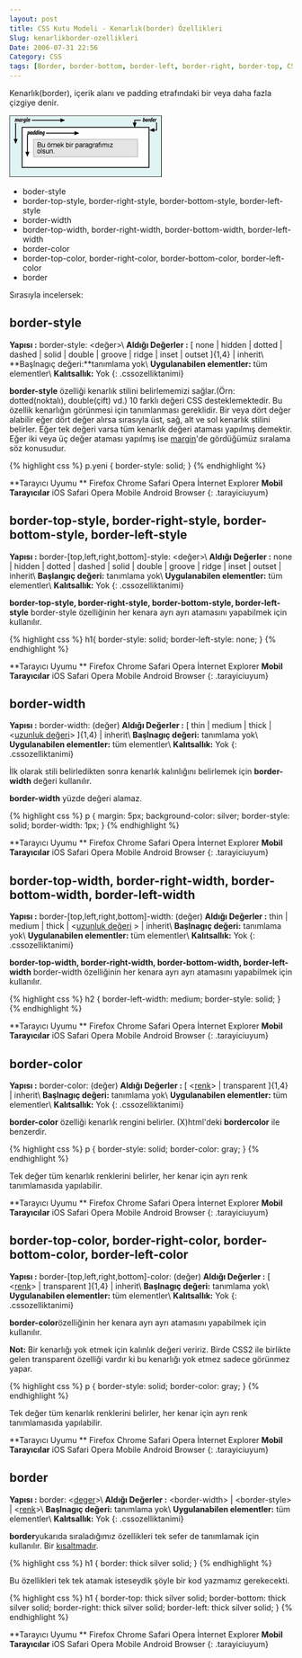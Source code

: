 ```yaml
---
layout: post
title: CSS Kutu Modeli - Kenarlık(border) Özellikleri
Slug: kenarlikborder-ozellikleri
Date: 2006-07-31 22:56
Category: CSS
tags: [Border, border-bottom, border-left, border-right, border-top, CSS, kenarlık]
---
```


Kenarlık(border), içerik alanı ve padding etrafındaki bir veya daha
fazla çizgiye denir.

![Kutu Modeli][]

-   boder-style
-   border-top-style, border-right-style, border-bottom-style,
    border-left-style
-   border-width
-   border-top-width, border-right-width, border-bottom-width,
    border-left-width
-   border-color
-   border-top-color, border-right-color, border-bottom-color,
    border-left-color
-   border

Sırasıyla incelersek:

## border-style

**Yapısı :** border-style: &lt;değer&gt;\\
**Aldığı Değerler :** [ none | hidden | dotted | dashed | solid | double | groove | ridge | inset | outset ]{1,4} | inherit\\
**Başlnagıç değeri:**tanımlama yok\\
**Uygulanabilen elementler:** tüm elementler\\
**Kalıtsallık:** Yok
{: .cssozelliktanimi}

**border-style** özelliği kenarlık stilini belirlememizi sağlar.(Örn:
dotted(noktalı), double(çift) vd.) 10 farklı değeri CSS
desteklemektedir. Bu özellik kenarlığın görünmesi için tanımlanması
gereklidir. Bir veya dört değer alabilir eğer dört değer alırsa
sırasıyla üst, sağ, alt ve sol kenarlık stilini belirler. Eğer tek
değeri varsa tüm kenarlık değeri ataması yapılmış demektir. Eğer iki
veya üç değer ataması yapılmış ise [margin][]'de gördüğümüz sıralama söz
konusudur.

{% highlight css %}
p.yeni {
  border-style: solid;
}
{% endhighlight %}

**Tarayıcı Uyumu **
Firefox
Chrome
Safari
Opera
İnternet Explorer
**Mobil Tarayıcılar**
iOS Safari
Opera Mobile
Android Browser
{: .tarayiciuyum}

## border-top-style, border-right-style, border-bottom-style, border-left-style

**Yapısı :** border-[top,left,right,bottom]-style: &lt;değer&gt;\\
**Aldığı Değerler :** none | hidden | dotted | dashed | solid | double
| groove | ridge | inset | outset | inherit\\
**Başlangıç değeri:** tanımlama yok\\
**Uygulanabilen elementler:** tüm elementler\\
**Kalıtsallık:** Yok
{: .cssozelliktanimi}

**border-top-style, border-right-style, border-bottom-style,
border-left-style** border-style özelliğinin her kenara ayrı ayrı
atamasını yapabilmek için kullanılır.

{% highlight css %}
h1{
  border-style: solid;
  border-left-style: none;
}
{% endhighlight %}

**Tarayıcı Uyumu **
Firefox
Chrome
Safari
Opera
İnternet Explorer
**Mobil Tarayıcılar**
iOS Safari
Opera Mobile
Android Browser
{: .tarayiciuyum}

## border-width

**Yapısı :** border-width: (değer)
**Aldığı Değerler :** [ thin | medium | thick | <[uzunluk değeri][]> ]{1,4} | inherit\\
**Başlnagıç değeri:** tanımlama yok\\
**Uygulanabilen elementler:** tüm elementler\\
**Kalıtsallık:** Yok
{: .cssozelliktanimi}

İlk olarak stili belirledikten sonra kenarlık kalınlığını belirlemek
için **border-width** değeri kullanılır.

**border-width** yüzde değeri alamaz.

{% highlight css %}
p {
  margin: 5px;
  background-color: silver;
  border-style: solid;
  border-width: 1px;
}
{% endhighlight %}

**Tarayıcı Uyumu **
Firefox
Chrome
Safari
Opera
İnternet Explorer
**Mobil Tarayıcılar**
iOS Safari
Opera Mobile
Android Browser
{: .tarayiciuyum}

## border-top-width, border-right-width, border-bottom-width, border-left-width

**Yapısı :** border-[top,left,right,bottom]-width: (değer)
**Aldığı Değerler :** thin | medium | thick | <[uzunluk değeri][] > |
inherit\\
**Başlnagıç değeri:** tanımlama yok\\
**Uygulanabilen elementler:** tüm elementler\\
**Kalıtsallık:** Yok
{: .cssozelliktanimi}

**border-top-width, border-right-width, border-bottom-width,
border-left-width** border-width özelliğinin her kenara ayrı ayrı
atamasını yapabilmek için kullanılır.

{% highlight css %}
h2 {
  border-left-width: medium;
  border-style: solid;
}
{% endhighlight %}

**Tarayıcı Uyumu **
Firefox
Chrome
Safari
Opera
İnternet Explorer
**Mobil Tarayıcılar**
iOS Safari
Opera Mobile
Android Browser
{: .tarayiciuyum}

## border-color

**Yapısı :** border-color: (değer)
**Aldığı Değerler :** [ <[renk][uzunluk değeri]> | transparent ]{1,4}
| inherit\\
**Başlnagıç değeri:** tanımlama yok\\
**Uygulanabilen elementler:** tüm elementler\\
**Kalıtsallık:** Yok
{: .cssozelliktanimi}

**border-color** özelliği kenarlık rengini belirler. (X)html'deki
**bordercolor** ile benzerdir.

{% highlight css %}
p {
  border-style: solid;
  border-color: gray;
}
{% endhighlight %}

Tek değer tüm kenarlık renklerini belirler, her kenar için ayrı renk
tanımlamasıda yapılabilir.

**Tarayıcı Uyumu **
Firefox
Chrome
Safari
Opera
İnternet Explorer
**Mobil Tarayıcılar**
iOS Safari
Opera Mobile
Android Browser
{: .tarayiciuyum}

## border-top-color, border-right-color, border-bottom-color, border-left-color

**Yapısı :** border-[top,left,right,bottom]-color: (değer)
**Aldığı Değerler :** [ <[renk][uzunluk değeri]> | transparent ]{1,4}
| inherit\\
**Başlnagıç değeri:** tanımlama yok\\
**Uygulanabilen elementler:** tüm elementler\\
**Kalıtsallık:** Yok
{: .cssozelliktanimi}

**border-color**özelliğinin her kenara ayrı ayrı atamasını yapabilmek
için kullanılır.

**Not:** Bir kenarlığı yok etmek için kalınlık değeri veririz. Birde
CSS2 ile birlikte gelen transparent özelliği vardır ki bu kenarlığı yok
etmez sadece görünmez yapar.

{% highlight css %}
p {
  border-style: solid;
  border-color: gray;
}
{% endhighlight %}

Tek değer tüm kenarlık renklerini belirler, her kenar için ayrı renk
tanımlamasıda yapılabilir.

**Tarayıcı Uyumu **
Firefox
Chrome
Safari
Opera
İnternet Explorer
**Mobil Tarayıcılar**
iOS Safari
Opera Mobile
Android Browser
{: .tarayiciuyum}

## border

**Yapısı :** border: <[deger][uzunluk değeri]>\\
**Aldığı Değerler :** <border-width\> | <border-style\> | <[renk][uzunluk değeri]>\\
**Başlnagıç değeri:** tanımlama yok\\
**Uygulanabilen elementler:** tüm elementler\\
**Kalıtsallık:** Yok
{: .cssozelliktanimi}

**border**yukarıda sıraladığımız özellikleri tek sefer de tanımlamak
için kullanılır. Bir [kısaltmadır][].

{% highlight css %}
h1 {
  border: thick silver solid;
}
{% endhighlight %}

Bu özellikleri tek tek atamak isteseydik şöyle bir kod yazmamız
gerekecekti.

{% highlight css %}
h1 {
  border-top: thick silver solid;
  border-bottom: thick silver solid;
  border-right: thick silver solid;
  border-left: thick silver solid;
}
{% endhighlight %}

**Tarayıcı Uyumu **
Firefox
Chrome
Safari
Opera
İnternet Explorer
**Mobil Tarayıcılar**
iOS Safari
Opera Mobile
Android Browser
{: .tarayiciuyum}

  [Kutu Modeli]: /images/basit_boxmodel.gif
  [margin]: http://www.fatihhayrioglu.com/?p=6#more-6
  [uzunluk değeri]: http://www.fatihhayrioglu.com/?p=95
  [kısaltmadır]: http://www.fatihhayrioglu.com/?p=6

